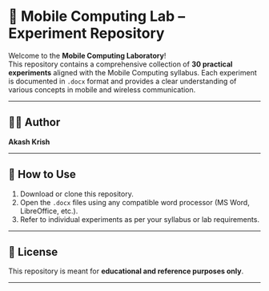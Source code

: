# 📱 Mobile Computing Lab – Experiment Repository

Welcome to the **Mobile Computing Laboratory**!  
This repository contains a comprehensive collection of **30 practical experiments** 
aligned with the Mobile Computing syllabus. Each experiment is documented in `.docx` 
format and provides a clear understanding of various concepts in mobile and wireless communication.

---

## 🧑‍💻 Author

**Akash Krish**  

---

## 📌 How to Use

1. Download or clone this repository.
2. Open the `.docx` files using any compatible word processor (MS Word, LibreOffice, etc.).
3. Refer to individual experiments as per your syllabus or lab requirements.

---

## 📜 License

This repository is meant for **educational and reference purposes only**.  

---

